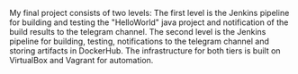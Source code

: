 My final project consists of two levels:
The first level is the Jenkins pipeline for building and testing the "HelloWorld" java project and notification of the build results to the telegram channel.
The second level is the Jenkins pipeline for building, testing, notifications to the telegram channel and storing artifacts in DockerHub.
The infrastructure for both tiers is built on VirtualBox and Vagrant for automation.
